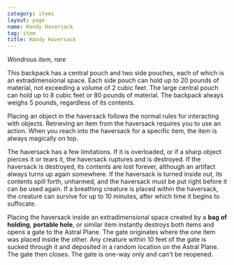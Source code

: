 ```yaml
---
category: items
layout: page
name: Handy Haversack 
tag: item
title: Handy Haversack 
---
```


_Wondrous item, rare_ 

This backpack has a central pouch and two side pouches, each of which is an extradimensional space. Each side pouch can hold up to 20 pounds of material, not exceeding a volume of 2 cubic feet. The large central pouch can hold up to 8 cubic feet or 80 pounds of material. The backpack always weighs 5 pounds, regardless of its contents.

Placing an object in the haversack follows the normal rules for interacting with objects. Retrieving an item from the haversack requires you to use an action. When you reach into the haversack for a specific item, the item is always magically on top.

The haversack has a few limitations. If it is overloaded, or if a sharp object pierces it or tears it, the haversack ruptures and is destroyed. If the haversack is destroyed, its contents are lost forever, although an artifact always turns up again somewhere. If the haversack is turned inside out, its contents spill forth, unharmed, and the haversack must be put right before it can be used again. If a breathing creature is placed within the haversack, the creature can survive for up to 10 minutes, after which time it begins to suffocate.

Placing the haversack inside an extradimensional space created by a **bag of holding**, **portable hole**, or similar item instantly destroys both items and opens a gate to the Astral Plane. The gate originates where the one item was placed inside the other. Any creature within 10 feet of the gate is sucked through it and deposited in a random location on the Astral Plane. The gate then closes. The gate is one-way only and can't be reopened.
